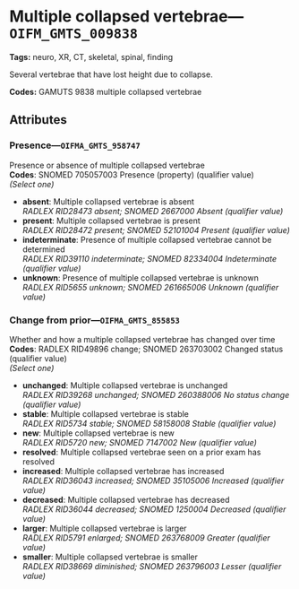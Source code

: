 # Multiple collapsed vertebrae—`OIFM_GMTS_009838`

**Tags:** neuro, XR, CT, skeletal, spinal, finding

Several vertebrae that have lost height due to collapse.

**Codes:** GAMUTS 9838 multiple collapsed vertebrae

## Attributes

### Presence—`OIFMA_GMTS_958747`

Presence or absence of multiple collapsed vertebrae  
**Codes**: SNOMED 705057003 Presence (property) (qualifier value)  
*(Select one)*

- **absent**: Multiple collapsed vertebrae is absent  
_RADLEX RID28473 absent; SNOMED 2667000 Absent (qualifier value)_
- **present**: Multiple collapsed vertebrae is present  
_RADLEX RID28472 present; SNOMED 52101004 Present (qualifier value)_
- **indeterminate**: Presence of multiple collapsed vertebrae cannot be determined  
_RADLEX RID39110 indeterminate; SNOMED 82334004 Indeterminate (qualifier value)_
- **unknown**: Presence of multiple collapsed vertebrae is unknown  
_RADLEX RID5655 unknown; SNOMED 261665006 Unknown (qualifier value)_

### Change from prior—`OIFMA_GMTS_855853`

Whether and how a multiple collapsed vertebrae has changed over time  
**Codes**: RADLEX RID49896 change; SNOMED 263703002 Changed status (qualifier value)  
*(Select one)*

- **unchanged**: Multiple collapsed vertebrae is unchanged  
_RADLEX RID39268 unchanged; SNOMED 260388006 No status change (qualifier value)_
- **stable**: Multiple collapsed vertebrae is stable  
_RADLEX RID5734 stable; SNOMED 58158008 Stable (qualifier value)_
- **new**: Multiple collapsed vertebrae is new  
_RADLEX RID5720 new; SNOMED 7147002 New (qualifier value)_
- **resolved**: Multiple collapsed vertebrae seen on a prior exam has resolved  
- **increased**: Multiple collapsed vertebrae has increased  
_RADLEX RID36043 increased; SNOMED 35105006 Increased (qualifier value)_
- **decreased**: Multiple collapsed vertebrae has decreased  
_RADLEX RID36044 decreased; SNOMED 1250004 Decreased (qualifier value)_
- **larger**: Multiple collapsed vertebrae is larger  
_RADLEX RID5791 enlarged; SNOMED 263768009 Greater (qualifier value)_
- **smaller**: Multiple collapsed vertebrae is smaller  
_RADLEX RID38669 diminished; SNOMED 263796003 Lesser (qualifier value)_